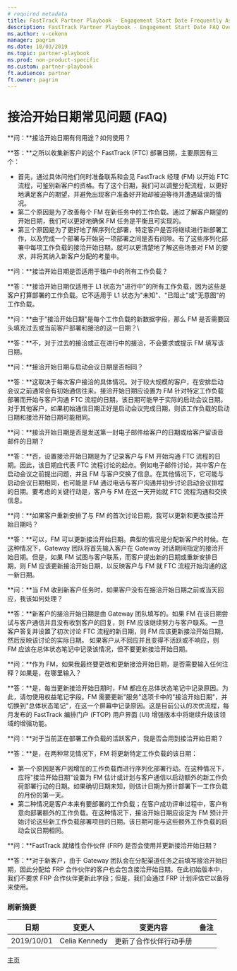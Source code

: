 ```yaml
---
# required metadata
title: FastTrack Partner Playbook - Engagement Start Date Frequently Asked Questions (FAQ)
description: FastTrack Partner Playbook - Engagement Start Date FAQ Overview
ms.author: v-cekenn
manager: pagrim
ms.date: 10/03/2019
ms.topic: partner-playbook
ms.prod: non-product-specific
ms.custom: partner-playbook
ft.audience: partner
ft.owner: pagrim
---
```

   
# 接洽开始日期常见问题 (FAQ)

**问：**接洽开始日期有何用途？如何使用？

**答：**之所以收集新客户的这个 FastTrack (FTC) 部署日期，主要原因有三个：
-  首先，通过具体问他们何时准备联系和会见 FastTrack 经理 (FM) 以开始 FTC 流程，可鉴别新客户的资格。有了这个日期，我们可以调整分配流程，以更好地满足客户的期望，并避免出现客户准备好开始却被迫等待并遭遇延误的情况。
-  第二个原因是为了改善每个 FM 在新任务中的工作负载。通过了解客户期望的开始日期，我们可以更好地确保 FM 任务是平衡且可实现的。
-  第三个原因是为了更好地了解序列化部署，特定客户是否将继续进行新部署工作，以及完成一个部署与开始另一项部署之间是否有间隙。有了这些序列化部署中每项工作负载的接洽开始日期，就可以更清楚地了解这些场景对 FM 的要求，并将其纳入新客户分配的考量中。

**问：**接洽开始日期是否适用于租户中的所有工作负载？

**答：**接洽开始日期仅适用于 L1 状态为"进行中"的所有工作负载，因为这些是客户打算部署的工作负载。它不适用于 L1 状态为"未知"、"已阻止"或"无意图"的工作负载。

**问：**由于"接洽开始日期"是每个工作负载的新数据字段，那么 FM 是否需要回头填充过去或当前客户部署和接洽的这一日期？\

**答：**不，对于过去的接洽或正在进行中的接洽，不会要求或提示 FM 填写该日期。

**问：**接洽开始日期与启动会议日期是否相同？

**答：**这取决于每次客户接洽的具体情况。对于较大规模的客户，在安排启动会议之前通常会有初始通信往来。接洽开始日期应设置为 FM 针对特定工作负载部署而开始与客户沟通 FTC 流程的日期，该日期可能早于实际的启动会议日期。对于其他客户，如果初始通信日期正好是启动会议完成日期，则该工作负载的启动日期和接洽开始日期可能相同。

**问：**接洽开始日期是否是发送第一封电子邮件给客户的日期或给客户留语音邮件的日期？

**答：**否，设置接洽开始日期是为了记录客户与 FM 开始沟通 FTC 流程的日期。因此，该日期应代表 FTC 流程讨论的起点。例如电子邮件讨论，其中客户在启动会议之前提出问题，并且 FM 与客户交换了信息。在其他情况下，它可能与启动会议日期相同，也可能是 FM 通过电话与客户沟通并初步讨论启动会议排程的日期。要考虑的关键行动是，客户与 FM 在这一天开始就 FTC 流程沟通和交换信息。

**问：**如果客户重新安排了与 FM 的首次讨论日期，我可以更新和更改接洽开始日期吗？

**答：**可以，FM 可以更新接洽开始日期。典型的情况是分配新客户的时候。在这种情况下，Gateway 团队将首先输入客户在 Gateway 对话期间指定的接洽开始日期。但是，如果 FM 试图与客户联系，而客户提出新的日期或重新安排日期，则 FM 应该更新接洽开始日期，以反映客户与 FM 就 FTC 流程开始沟通的这一新日期。

**问：**当 FM 收到新客户任务时，如果客户没有在接洽开始日期之前或当天回应，我该如何处理？

**答：**新客户的接洽开始日期是由 Gateway 团队填写的。如果 FM 在该日期尝试与客户通信并且没有收到客户的回复，则 FM 应该继续努力与客户联系。一旦客户答复并设置了初次讨论 FTC 流程的新日期，则 FM 应该更新接洽开始日期，然后反映该讨论的实际日期。
如果客户从不回应并且变得不活跃或不响应，则 FM 应该在总体状态笔记中记录该情况，但不要更新接洽开始日期。

**问：**作为 FM，如果我最终要更改和更新接洽开始日期，是否需要输入任何注释？如果是，在哪里输入？

**答：**是，每当更新接洽开始日期时，FM 都应在总体状态笔记中记录原因。为此，请勿使用权益笔记字段。FM 需要更新"服务"选项卡中的"接洽开始日期"，并切换到"总体状态笔记"，在这一个屏幕中记录原因。这是目前公认的次优流程，每月发布的 FastTrack 编排门户 (FTOP) 用户界面 (UI) 增强版本中将继续升级该领域的增强功能。

**问：**对于当前正在部署工作负载的活跃客户，我是否会用到接洽开始日期？

**答：**是，在两种常见情况下，FM 将更新特定工作负载的该日期：
-  第一个原因是客户因增加的工作负载而进行序列化部署行动。在这种情况下，应将"接洽开始日期"设置为 FM 估计或计划与客户通信以启动额外的新工作负荷部署行动的日期。如果确切日期未知，则估计日期为预计部署下一工作负载的月份的第一天。
-  第二种情况是客户本来有要部署的工作负载；在客户成功评审过程中，客户有意向部署额外的工作负载。在这种情况下，接洽开始日期应设定为 FM 预计开始讨论这些新工作负载部署项目的日期。该日期可能与这些额外工作负载的启动会议日期相同。

**问：**FastTrack 就绪性合作伙伴 (FRP) 是否会使用并更新接洽开始日期？

**答：**对于新客户，由于 Gateway 团队会在分配渠道任务之前填写接洽开始日期，因此分配给 FRP 合作伙伴的客户也会包含接洽开始日期。在此初始版本中，我们不要求 FRP 合作伙伴更新此字段；但是，我们会通过 FRP 计划评估它以备将来使用。

### 刷新摘要

|日期|变更人|变更内容|备注|
|---------|---------------|----------------------------|-------------|
|2019/10/01| Celia Kennedy| 更新了合作伙伴行动手册| |

[主页](http://partner-docs.microsoft.com)
